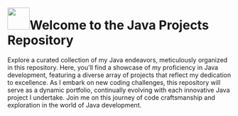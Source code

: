 # <img height="50" src="https://user-images.githubusercontent.com/25181517/117201156-9a724800-adec-11eb-9a9d-3cd0f67da4bc.png">Welcome to the Java Projects Repository 

Explore a curated collection of my Java endeavors, meticulously organized in this repository. Here, you'll find a showcase of my proficiency in Java development, featuring a diverse array of projects that reflect my dedication to excellence. As I embark on new coding challenges, this repository will serve as a dynamic portfolio, continually evolving with each innovative Java project I undertake. Join me on this journey of code craftsmanship and exploration in the world of Java development.

